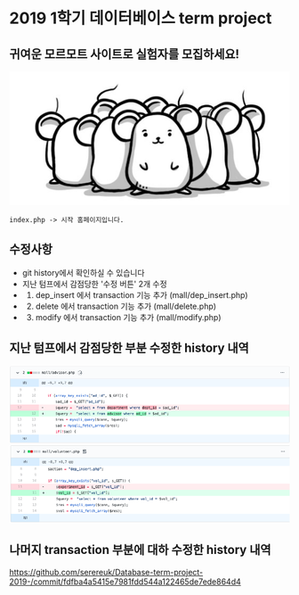 2019 1학기 데이터베이스 term project
===============================

## 귀여운 모르모트 사이트로 실험자를 모집하세요!  

  ![alt text](/mall/images/pic1.png)
```
index.php -> 시작 홈페이지입니다.
```

## 수정사항

* git history에서 확인하실 수 있습니다
* 지난 텀프에서 감점당한 '수정 버튼' 2개 수정
* 1. dep_insert 에서 transaction 기능 추가 (mall/dep_insert.php)
* 2. delete 에서 transaction 기능 추가 (mall/delete.php)
* 3. modify 에서 transaction 기능 추가 (mall/modify.php)

## 지난 텀프에서 감점당한 부분 수정한 history 내역

![alt text](error1.png)  
![alt text](error2.png)  


## 나머지 transaction 부분에 대하 수정한 history 내역

https://github.com/serereuk/Database-term-project-2019-/commit/fdfba4a5415e7981fdd544a122465de7ede864d4
